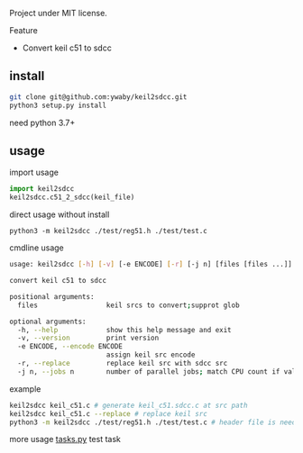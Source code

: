 Project under MIT license.

Feature
- Convert keil c51 to sdcc

## install
```sh
git clone git@github.com:ywaby/keil2sdcc.git
python3 setup.py install
```
need python 3.7+



## usage
import usage
```py
import keil2sdcc
keil2sdcc.c51_2_sdcc(keil_file)
```

direct usage without install
```
python3 -m keil2sdcc ./test/reg51.h ./test/test.c
```


cmdline usage
```sh
usage: keil2sdcc [-h] [-v] [-e ENCODE] [-r] [-j n] [files [files ...]]

convert keil c51 to sdcc

positional arguments:
  files                 keil srcs to convert;supprot glob

optional arguments:
  -h, --help            show this help message and exit
  -v, --version         print version
  -e ENCODE, --encode ENCODE
                        assign keil src encode
  -r, --replace         replace keil src with sdcc src
  -j n, --jobs n        number of parallel jobs; match CPU count if value is 0
```

example
```sh
keil2sdcc keil_c51.c # generate keil_c51.sdcc.c at src path
keil2sdcc keil_c51.c --replace # replace keil src
python3 -m keil2sdcc ./test/reg51.h ./test/test.c # header file is need before c
```

more usage [tasks.py](./tasks.py) test task